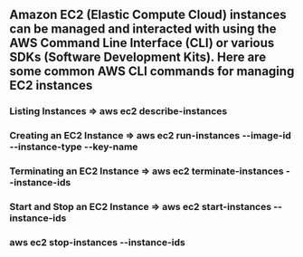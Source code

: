 ## Amazon EC2 (Elastic Compute Cloud) instances can be managed and interacted with using the AWS Command Line Interface (CLI) or various SDKs (Software Development Kits). Here are some common AWS CLI commands for managing EC2 instances

### Listing Instances => aws ec2 describe-instances

### Creating an EC2 Instance => aws ec2 run-instances --image-id <my-ami-id> --instance-type <instance-type> --key-name <my-key-pair-name>

### Terminating an EC2 Instance => aws ec2 terminate-instances --instance-ids <instance-id>

### Start and Stop an EC2 Instance => aws ec2 start-instances --instance-ids <instance-id>
### aws ec2 stop-instances --instance-ids <instance-id>
